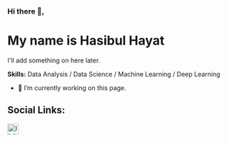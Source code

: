 ### Hi there 👋, 
# My name is Hasibul Hayat

I'll add something on here later.

**Skills:** Data Analysis / Data Science / Machine Learning / Deep Learning

- 🔭 I’m currently working on this page. 


## **Social Links:** 
[<img src='https://cdn.jsdelivr.net/npm/simple-icons@3.0.1/icons/linkedin.svg' alt='linkedin' height='25'>](https://www.linkedin.com/in/https://www.linkedin.com/in/hasibulhayat//)



